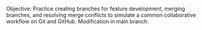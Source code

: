 
Objective: Practice creating branches for feature development, merging branches, and resolving merge conflicts to simulate a common collaborative workflow on Git and GitHub.
Modification in main branch.
